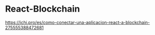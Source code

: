 # React-Blockchain
https://ichi.pro/es/como-conectar-una-aplicacion-react-a-blockchain-275555388472681
